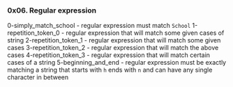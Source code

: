 ### 0x06. Regular expression

0-simply_match_school - regular expression must match `School`
1-repetition_token_0 - regular expression that will match some given cases of string
2-repetition_token_1 - regular expression that will match some given cases
3-repetition_token_2 - regular expression that will match the above cases
4-repetition_token_3 - regular expression that will match certain cases of a string
5-beginning_and_end -  regular expression must be exactly matching a string that starts with `h` ends with `n` and can have any single character in between

